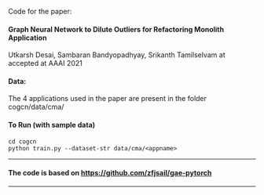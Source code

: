 
Code for the paper:
#### Graph Neural Network to Dilute Outliers for Refactoring Monolith Application
Utkarsh Desai, Sambaran Bandyopadhyay, Srikanth Tamilselvam at accepted at AAAI 2021

#### Data:
The 4 applications used in the paper are present in the folder cogcn/data/cma/<appname>

#### To Run (with sample data)
```
cd cogcn
python train.py --dataset-str data/cma/<appname>
```
-----------------------------------------------------------------
####  The code is based on https://github.com/zfjsail/gae-pytorch
-----------------------------------------------------------------
